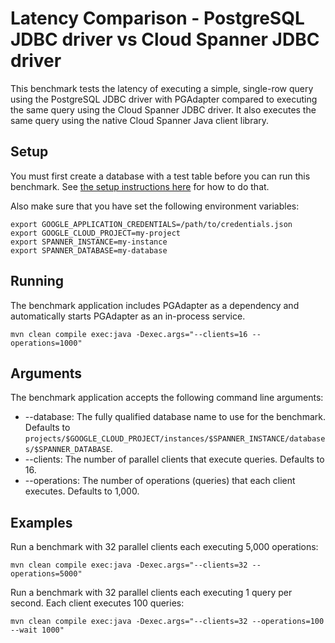 # Latency Comparison - PostgreSQL JDBC driver vs Cloud Spanner JDBC driver

This benchmark tests the latency of executing a simple, single-row query using the PostgreSQL
JDBC driver with PGAdapter compared to executing the same query using the Cloud Spanner JDBC driver.
It also executes the same query using the native Cloud Spanner Java client library.

## Setup

You must first create a database with a test table before you can run this benchmark.
See [the setup instructions here](../README.md#setup-test-database) for how to do that.

Also make sure that you have set the following environment variables:

```shell
export GOOGLE_APPLICATION_CREDENTIALS=/path/to/credentials.json
export GOOGLE_CLOUD_PROJECT=my-project
export SPANNER_INSTANCE=my-instance
export SPANNER_DATABASE=my-database
```

## Running

The benchmark application includes PGAdapter as a dependency and automatically starts PGAdapter as
an in-process service.

```shell
mvn clean compile exec:java -Dexec.args="--clients=16 --operations=1000"
```

## Arguments

The benchmark application accepts the following command line arguments:
* --database: The fully qualified database name to use for the benchmark. Defaults to `projects/$GOOGLE_CLOUD_PROJECT/instances/$SPANNER_INSTANCE/databases/$SPANNER_DATABASE`.
* --clients: The number of parallel clients that execute queries. Defaults to 16.
* --operations: The number of operations (queries) that each client executes. Defaults to 1,000.

## Examples

Run a benchmark with 32 parallel clients each executing 5,000 operations:

```shell
mvn clean compile exec:java -Dexec.args="--clients=32 --operations=5000"
```


Run a benchmark with 32 parallel clients each executing 1 query per second.
Each client executes 100 queries:

```shell
mvn clean compile exec:java -Dexec.args="--clients=32 --operations=100 --wait 1000"
```
